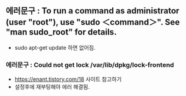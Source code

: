 ## 에러문구 : To run a command as administrator (user "root"), use "sudo ＜command＞". See "man sudo_root" for details.
- sudo apt-get update 하면 없어짐.

### 에러문구 : Could not get lock /var/lib/dpkg/lock-frontend
- https://enant.tistory.com/18 사이트 참고하기
- 설정후에 재부팅해야 에러 해결됨.
